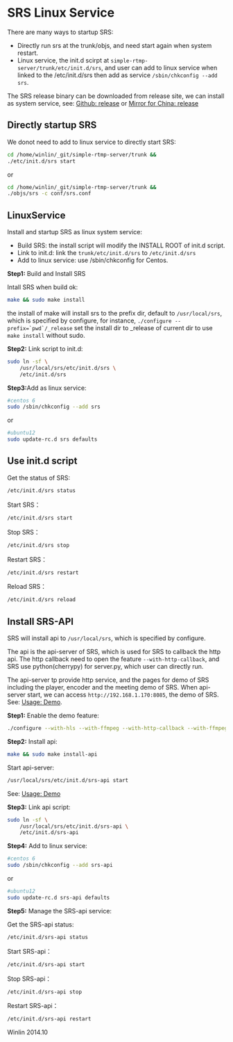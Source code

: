 # SRS Linux Service

There are many ways to startup SRS:
* Directly run srs at the trunk/objs, and need start again when system restart.
* Linux service, the init.d scirpt at `simple-rtmp-server/trunk/etc/init.d/srs`, and user can add to linux service when linked to the /etc/init.d/srs then add as service `/sbin/chkconfig --add srs`.

The SRS release binary can be downloaded from release site, we can install as system service, see: [Github: release](http://winlinvip.github.io/srs.release) or [Mirror for China: release](http://www.ossrs.net)

## Directly startup SRS

We donot need to add to linux service to directly start SRS:

```bash
cd /home/winlin/_git/simple-rtmp-server/trunk &&
./etc/init.d/srs start
```

or

```bash
cd /home/winlin/_git/simple-rtmp-server/trunk &&
./objs/srs -c conf/srs.conf
```

## LinuxService

Install and startup SRS as linux system service:
* Build SRS: the install script will modify the INSTALL ROOT of init.d script.
* Link to init.d: link the `trunk/etc/init.d/srs` to `/etc/init.d/srs`
* Add to linux service: use /sbin/chkconfig for Centos.

<strong>Step1:</strong> Build and Install SRS

Intall SRS when build ok:

```bash
make && sudo make install
```

the install of make will install srs to the prefix dir, default to `/usr/local/srs`, which is specified by configure, for instance, ```./configure --prefix=`pwd`/_release``` set the install dir to _release of current dir to use `make install` without sudo.

<strong>Step2:</strong> Link script to init.d:

```bash
sudo ln -sf \
    /usr/local/srs/etc/init.d/srs \
    /etc/init.d/srs
```

<strong>Step3:</strong>Add as linux service:

```bash
#centos 6
sudo /sbin/chkconfig --add srs
```

or

```bash
#ubuntu12
sudo update-rc.d srs defaults
```

## Use init.d script

Get the status of SRS:

```bash
/etc/init.d/srs status
```

Start SRS：

```bash
/etc/init.d/srs start
```

Stop SRS：

```bash
/etc/init.d/srs stop
```

Restart SRS：

```bash
/etc/init.d/srs restart
```

Reload SRS：

```bash
/etc/init.d/srs reload
```

## Install SRS-API

SRS will install api to `/usr/local/srs`, which is specified by configure.

The api is the api-server of SRS, which is used for SRS to callback the http api. The http callback need to open the feature `--with-http-callback`, and SRS use python(cherrypy) for server.py, which user can directly run.

The api-server tp provide http service, and the pages for demo of SRS including the player, encoder and the meeting demo of SRS. When api-server start, we can access `http://192.168.1.170:8085`, the demo of SRS. See: [Usage: Demo](v1_EN_SampleDemo).

<strong>Step1:</strong> Enable the demo feature:

```bash
./configure --with-hls --with-ffmpeg --with-http-callback --with-ffmpeg
```

<strong>Step2:</strong> Install api:

```bash
make && sudo make install-api
```

Start api-server:

```bash
/usr/local/srs/etc/init.d/srs-api start
```

See: [Usage: Demo](v1_EN_SampleDemo)

<strong>Step3:</strong> Link api script:

```bash
sudo ln -sf \
    /usr/local/srs/etc/init.d/srs-api \
    /etc/init.d/srs-api
```

<strong>Step4:</strong> Add to linux service:

```bash
#centos 6
sudo /sbin/chkconfig --add srs-api
```

or

```bash
#ubuntu12
sudo update-rc.d srs-api defaults
```

<strong>Step5:</strong> Manage the SRS-api service:

Get the SRS-api status:

```bash
/etc/init.d/srs-api status
```

Start SRS-api：

```bash
/etc/init.d/srs-api start
```

Stop SRS-api：

```bash
/etc/init.d/srs-api stop
```

Restart SRS-api：

```bash
/etc/init.d/srs-api restart
```

Winlin 2014.10
